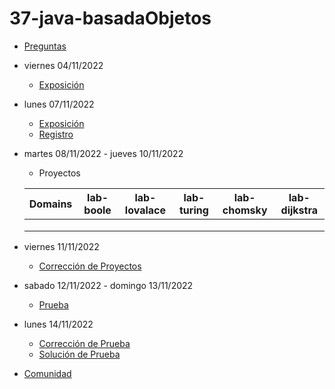 # 37-java-basadaObjetos

- [Preguntas](https://escuela.it/master-programacion-diseno-software)
- viernes 04/11/2022
  - [Exposición](https://escuela.it/master-programacion-diseno-software)
- lunes 07/11/2022
  - [Exposición](https://escuela.it/master-programacion-diseno-software)
  - [Registro](https://forms.gle/L4doCUUtdPmYffF79)
- martes 08/11/2022 - jueves 10/11/2022
  - Proyectos
  
  |Domains|lab-boole|lab-lovalace|lab-turing|lab-chomsky|lab-dijkstra|
  |-------|---------|------------|----------|-----------|--------------|
  |       |         |            |          |           |              |
  |       |         |            |          |           |              |
  |       |         |            |          |           |              |
- viernes 11/11/2022
  - [Corrección de Proyectos](https://escuela.it/master-programacion-diseno-software)
- sabado 12/11/2022 - domingo 13/11/2022
  - [Prueba](https://forms.gle/1ZeBv3LUbQaz7Vqq7)
- lunes 14/11/2022
  - [Corrección de Prueba](https://escuela.it/master-programacion-diseno-software)
  - [Solución de Prueba](https://docs.google.com/spreadsheets/d/1Uwtqa5VdD5wK2X7eLgkS6_th16aPnsW8pa5Ft2TyLPo/edit#gid=0)
- [Comunidad](https://app.slack.com/client/T02S3KYD464/C02UL9D0F4G)
